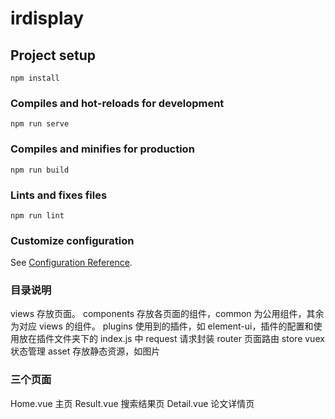 # irdisplay

## Project setup

```
npm install
```

### Compiles and hot-reloads for development

```
npm run serve
```

### Compiles and minifies for production

```
npm run build
```

### Lints and fixes files

```
npm run lint
```

### Customize configuration

See [Configuration Reference](https://cli.vuejs.org/config/).

### 目录说明

views 存放页面。
components 存放各页面的组件，common 为公用组件，其余为对应 views 的组件。
plugins 使用到的插件，如 element-ui，插件的配置和使用放在插件文件夹下的 index.js 中
request 请求封装
router 页面路由
store vuex 状态管理
asset 存放静态资源，如图片

### 三个页面

Home.vue 主页
Result.vue 搜索结果页
Detail.vue 论文详情页
